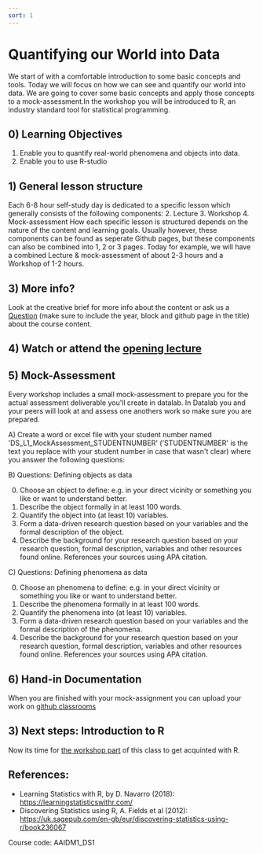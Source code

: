 ```yaml
---
sort: 1
---
```


# Quantifying our World into Data

We start of with a comfortable introduction to some basic concepts and tools. Today we will focus on how we can see and quantify our world into data. We are going to cover some basic concepts and apply those concepts to a mock-assessment.In the workshop you will be introduced to R, an industry standard tool for statistical programming.

## 0) Learning Objectives
1. Enable you to quantify real-world phenomena and objects into data.
2. Enable you to use R-studio

## 1) General lesson structure
Each 6-8 hour self-study day is dedicated to a specific lesson which generally consists of the following components:
2. Lecture
3. Workshop
4. Mock-assessment
How each specific lesson is structured depends on the nature of the content and learning goals. Usually however, these components can be found as seperate Github pages, but these components can also be combined into 1, 2 or 3 pages. Today for example, we will have a combined Lecture & mock-assessment of about 2-3 hours and a Workshop of 1-2 hours.

## 3) More info?
Look at the creative brief for more info about the content or ask us a [Question](https://github.com/BredaUniversity/AAI-DM/issues/new) (make sure to include the year, block and github page in the title) about the course content.

## 4) Watch or attend the [opening lecture](https://github.com/BredaUniversity/AAI-DM/blob/881590f3c6c3d682ef56357e4c04e237fa570e27/docs/Year1/BlockA/DataScience/Courses/DS1/Day1/DS1%20-%20Lecture%201;%20The%20world%20in%20data.pptx)

## 5) Mock-Assessment
Every workshop includes a small mock-assessment to prepare you for the actual assessment deliverable you'll create in datalab. In Datalab you and your peers will look at and assess one anothers work so make sure you are prepared.

A) Create a word or excel file with your student number named 'DS_L1_MockAssessment_STUDENTNUMBER' ('STUDENTNUMBER' is the text you replace with your student number in case that wasn't clear) where you answer the following questions:

B) Questions: Defining objects as data

0. Choose an object to define: e.g. in your direct vicinity or something you like or want to understand better.
1. Describe the object formally in at least 100 words.
2. Quantify the object into (at least 10) variables.
3. Form a data-driven research question based on your variables and the formal description of the object.
4. Describe the background for your research question based on your research question, formal description, variables and other resources found online. References your sources using APA citation.

C) Questions: Defining phenomena as data

0. Choose an phenomena to define: e.g. in your direct vicinity or something you like or want to understand better.
1. Describe the phenomena formally in at least 100 words.
2. Quantify the phenomena into (at least 10) variables.
3. Form a data-driven research question based on your variables and the formal description of the phenomena.
4. Describe the background for your research question based on your research question, formal description, variables and other resources found online. References your sources using APA citation.


## 6) Hand-in Documentation
When you are finished with your mock-assignment you can upload your work on [github classrooms](HYPERLINK)

## 3) Next steps: Introduction to R
Now its time for [the workshop part](https://vigilant-giggle-149c38cd.pages.github.io/Study%20Content/DataScience/IntroToR.html) of this class to get acquinted with R.

## References:
- Learning Statistics with R, by D. Navarro (2018):  https://learningstatisticswithr.com/  
- Discovering Statistics using R, A. Fields et al (2012): https://uk.sagepub.com/en-gb/eur/discovering-statistics-using-r/book236067  

Course code: AAIDM1_DS1
